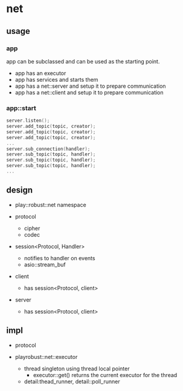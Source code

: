# net 

## usage 

### app 

app can be subclassed and can be used as the starting point.
- app has an executor 
- app has services and starts them
- app has a net::server and setup it to prepare communication
- app has a net::client and setup it to prepare communication

### app::start

```c++
server.listen();
server.add_topic(topic, creator);
server.add_topic(topic, creator);
server.add_topic(topic, creator);
...
server.sub_connection(handler);
server.sub_topic(topic, handler);
server.sub_topic(topic, handler);
server.sub_topic(topic, handler);
... 
```

## design 

- play::robust::net namespace

- protocol
  - cipher
  - codec
- session<Protocol, Handler>
  - notifies to handler on events
  - asio::stream_buf 
- client<Protocol>
  - has session<Protocol, client<Protocol>>
- server<Protocol>
  - has session<Protocol, client<Protocol>>
 
## impl

- protocol 

- playrobust::net::executor<Runner>
  - thread singleton using thread local pointer
    - executor::get() returns the current executor for the thread
  - detail:thead_runner, detail::poll_runner




